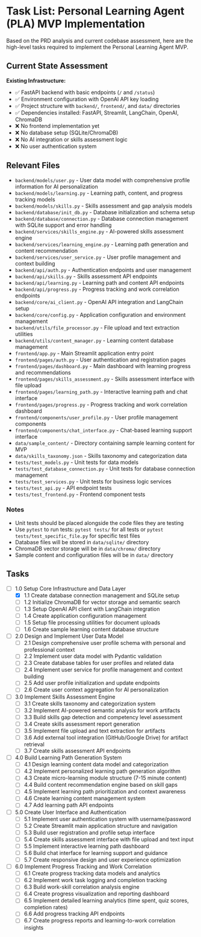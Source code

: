 # Task List: Personal Learning Agent (PLA) MVP Implementation

Based on the PRD analysis and current codebase assessment, here are the high-level tasks required to implement the Personal Learning Agent MVP.

## Current State Assessment

**Existing Infrastructure:**
- ✅ FastAPI backend with basic endpoints (`/` and `/status`)
- ✅ Environment configuration with OpenAI API key loading
- ✅ Project structure with `backend/`, `frontend/`, and `data/` directories
- ✅ Dependencies installed: FastAPI, Streamlit, LangChain, OpenAI, ChromaDB
- ❌ No frontend implementation yet
- ❌ No database setup (SQLite/ChromaDB)
- ❌ No AI integration or skills assessment logic
- ❌ No user authentication system

## Relevant Files

- `backend/models/user.py` - User data model with comprehensive profile information for AI personalization
- `backend/models/learning.py` - Learning path, content, and progress tracking models
- `backend/models/skills.py` - Skills assessment and gap analysis models
- `backend/database/init_db.py` - Database initialization and schema setup
- `backend/database/connection.py` - Database connection management with SQLite support and error handling
- `backend/services/skills_engine.py` - AI-powered skills assessment engine
- `backend/services/learning_engine.py` - Learning path generation and content recommendation
- `backend/services/user_service.py` - User profile management and context building
- `backend/api/auth.py` - Authentication endpoints and user management
- `backend/api/skills.py` - Skills assessment API endpoints
- `backend/api/learning.py` - Learning path and content API endpoints
- `backend/api/progress.py` - Progress tracking and work correlation endpoints
- `backend/core/ai_client.py` - OpenAI API integration and LangChain setup
- `backend/core/config.py` - Application configuration and environment management
- `backend/utils/file_processor.py` - File upload and text extraction utilities
- `backend/utils/content_manager.py` - Learning content database management
- `frontend/app.py` - Main Streamlit application entry point
- `frontend/pages/auth.py` - User authentication and registration pages
- `frontend/pages/dashboard.py` - Main dashboard with learning progress and recommendations
- `frontend/pages/skills_assessment.py` - Skills assessment interface with file upload
- `frontend/pages/learning_path.py` - Interactive learning path and chat interface
- `frontend/pages/progress.py` - Progress tracking and work correlation dashboard
- `frontend/components/user_profile.py` - User profile management components
- `frontend/components/chat_interface.py` - Chat-based learning support interface
- `data/sample_content/` - Directory containing sample learning content for MVP
- `data/skills_taxonomy.json` - Skills taxonomy and categorization data
- `tests/test_models.py` - Unit tests for data models
- `tests/test_database_connection.py` - Unit tests for database connection management
- `tests/test_services.py` - Unit tests for business logic services
- `tests/test_api.py` - API endpoint tests
- `tests/test_frontend.py` - Frontend component tests

### Notes

- Unit tests should be placed alongside the code files they are testing
- Use `pytest` to run tests: `pytest tests/` for all tests or `pytest tests/test_specific_file.py` for specific test files
- Database files will be stored in `data/sqlite/` directory
- ChromaDB vector storage will be in `data/chroma/` directory
- Sample content and configuration files will be in `data/` directory

## Tasks

- [ ] 1.0 Setup Core Infrastructure and Data Layer
  - [x] 1.1 Create database connection management and SQLite setup
  - [ ] 1.2 Initialize ChromaDB for vector storage and semantic search
  - [ ] 1.3 Setup OpenAI API client with LangChain integration
  - [ ] 1.4 Create application configuration management
  - [ ] 1.5 Setup file processing utilities for document uploads
  - [ ] 1.6 Create sample learning content database structure

- [ ] 2.0 Design and Implement User Data Model
  - [ ] 2.1 Design comprehensive user profile schema with personal and professional context
  - [ ] 2.2 Implement user data model with Pydantic validation
  - [ ] 2.3 Create database tables for user profiles and related data
  - [ ] 2.4 Implement user service for profile management and context building
  - [ ] 2.5 Add user profile initialization and update endpoints
  - [ ] 2.6 Create user context aggregation for AI personalization

- [ ] 3.0 Implement Skills Assessment Engine
  - [ ] 3.1 Create skills taxonomy and categorization system
  - [ ] 3.2 Implement AI-powered semantic analysis for work artifacts
  - [ ] 3.3 Build skills gap detection and competency level assessment
  - [ ] 3.4 Create skills assessment report generation
  - [ ] 3.5 Implement file upload and text extraction for artifacts
  - [ ] 3.6 Add external tool integration (GitHub/Google Drive) for artifact retrieval
  - [ ] 3.7 Create skills assessment API endpoints

- [ ] 4.0 Build Learning Path Generation System
  - [ ] 4.1 Design learning content data model and categorization
  - [ ] 4.2 Implement personalized learning path generation algorithm
  - [ ] 4.3 Create micro-learning module structure (7-15 minute content)
  - [ ] 4.4 Build content recommendation engine based on skill gaps
  - [ ] 4.5 Implement learning path prioritization and context awareness
  - [ ] 4.6 Create learning content management system
  - [ ] 4.7 Add learning path API endpoints

- [ ] 5.0 Create User Interface and Authentication
  - [ ] 5.1 Implement user authentication system with username/password
  - [ ] 5.2 Create Streamlit main application structure and navigation
  - [ ] 5.3 Build user registration and profile setup interface
  - [ ] 5.4 Create skills assessment interface with file upload and text input
  - [ ] 5.5 Implement interactive learning path dashboard
  - [ ] 5.6 Build chat interface for learning support and guidance
  - [ ] 5.7 Create responsive design and user experience optimization

- [ ] 6.0 Implement Progress Tracking and Work Correlation
  - [ ] 6.1 Create progress tracking data models and analytics
  - [ ] 6.2 Implement work task logging and completion tracking
  - [ ] 6.3 Build work-skill correlation analysis engine
  - [ ] 6.4 Create progress visualization and reporting dashboard
  - [ ] 6.5 Implement detailed learning analytics (time spent, quiz scores, completion rates)
  - [ ] 6.6 Add progress tracking API endpoints
  - [ ] 6.7 Create progress reports and learning-to-work correlation insights

